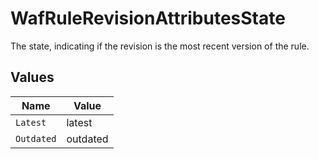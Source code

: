 # WafRuleRevisionAttributesState

The state, indicating if the revision is the most recent version of the rule.


## Values

| Name       | Value      |
| ---------- | ---------- |
| `Latest`   | latest     |
| `Outdated` | outdated   |